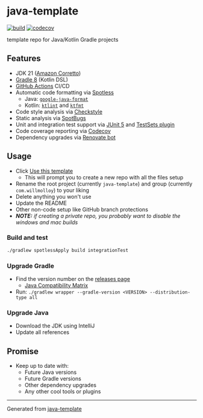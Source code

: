 # java-template

[![build](https://github.com/will-molloy/java-template/actions/workflows/build.yml/badge.svg?branch=main&event=push)](https://github.com/will-molloy/java-template/actions/workflows/build.yml)
[![codecov](https://codecov.io/gh/will-molloy/java-template/branch/main/graph/badge.svg)](https://codecov.io/gh/will-molloy/java-template)

template repo for Java/Kotlin Gradle projects

## Features

- JDK 21 ([Amazon Corretto](https://aws.amazon.com/corretto/))
- [Gradle 8](https://github.com/gradle/gradle) (Kotlin DSL)
- [GitHub Actions](https://github.com/features/actions) CI/CD
- Automatic code formatting via [Spotless](https://github.com/diffplug/spotless)
  - Java: [`google-java-format`](https://github.com/google/google-java-format)
  - Kotlin: [`ktlint`](https://github.com/pinterest/ktlint) and [`ktfmt`](https://github.com/facebook/ktfmt)
- Code style analysis via [Checkstyle](https://github.com/checkstyle/checkstyle)
- Static analysis via [SpotBugs](https://spotbugs.github.io/)
- Unit and integration test support via [JUnit 5](https://junit.org/junit5/) and [TestSets plugin](https://github.com/unbroken-dome/gradle-testsets-plugin)
- Code coverage reporting via [Codecov](https://codecov.io/)
- Dependency upgrades via [Renovate bot](https://renovatebot.com)

## Usage

- Click [Use this template](https://github.com/will-molloy/java-template/generate)
  - This will prompt you to create a new repo with all the files setup
- Rename the root project (currently `java-template`) and group (currently `com.willmolloy`) to your liking
- Delete anything you won't use
- Update the README
- Other non-code setup like GitHub branch protections
- _**NOTE:** if creating a private repo, you probably want to disable the windows and mac builds_

### Build and test

```bash
./gradlew spotlessApply build integrationTest
```

### Upgrade Gradle

- Find the version number on the [releases page](https://gradle.org/releases/)
  - [Java Compatibility Matrix](https://docs.gradle.org/current/userguide/compatibility.html)
- Run: `./gradlew wrapper --gradle-version <VERSION> --distribution-type all`

### Upgrade Java

- Download the JDK using IntelliJ
- Update all references

## Promise

- Keep up to date with:
  - Future Java versions
  - Future Gradle versions
  - Other dependency upgrades
  - Any other cool tools or plugins

___

Generated from [java-template](https://github.com/will-molloy/java-template)
